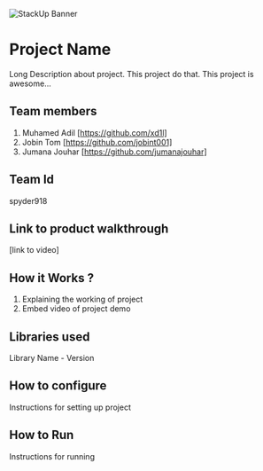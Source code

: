 ![StackUp Banner]([https://tinkerhub.frappe.cloud/files/stackup%20banner.jpeg])
# Project Name
Long Description about project. This project do that. This project is awesome...
## Team members
1. Muhamed Adil [https://github.com/xd1l]
2. Jobin Tom [https://github.com/jobint001]
3. Jumana Jouhar [https://github.com/jumanajouhar]
## Team Id
spyder918
## Link to product walkthrough
[link to video]
## How it Works ?
1. Explaining the working of project
2. Embed video of project demo
## Libraries used
Library Name - Version
## How to configure
Instructions for setting up project
## How to Run
Instructions for running
